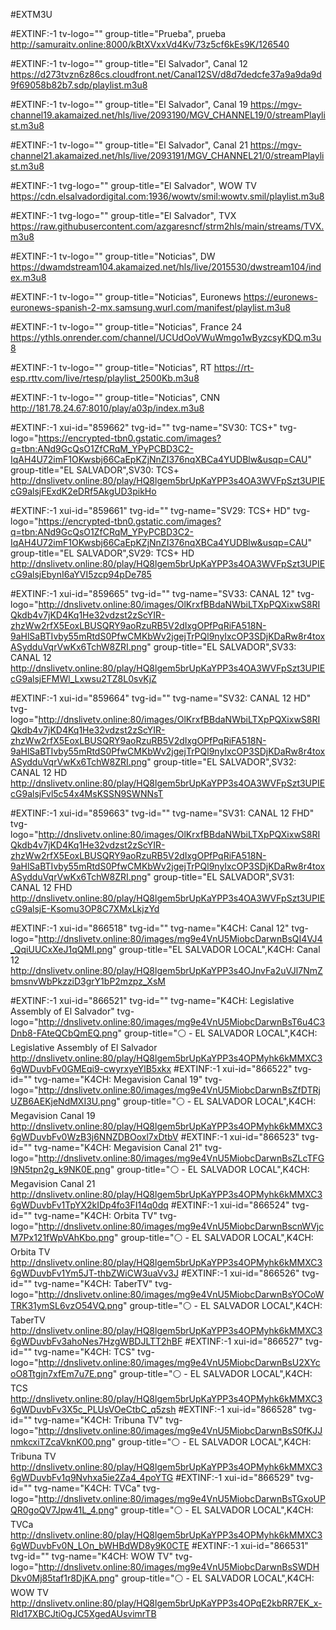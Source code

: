 #EXTM3U

#EXTINF:-1 tv-logo="" group-title="Prueba", prueba
http://samuraitv.online:8000/kBtXVxxVd4Kv/73z5cf6kEs9K/126540

#EXTINF:-1 tv-logo="" group-title="El Salvador", Canal 12
https://d273tvzn6z86cs.cloudfront.net/Canal12SV/d8d7dedcfe37a9a9da9d9f69058b82b7.sdp/playlist.m3u8

#EXTINF:-1 tv-logo="" group-title="El Salvador", Canal 19
https://mgv-channel19.akamaized.net/hls/live/2093190/MGV_CHANNEL19/0/streamPlaylist.m3u8

#EXTINF:-1 tv-logo="" group-title="El Salvador", Canal 21
https://mgv-channel21.akamaized.net/hls/live/2093191/MGV_CHANNEL21/0/streamPlaylist.m3u8


#EXTINF:-1 tvg-logo="" group-title="El Salvador", WOW TV
https://cdn.elsalvadordigital.com:1936/wowtv/smil:wowtv.smil/playlist.m3u8

#EXTINF:-1 tvg-logo="" group-title="El Salvador", TVX
https://raw.githubusercontent.com/azgaresncf/strm2hls/main/streams/TVX.m3u8

#EXTINF:-1 tv-logo="" group-title="Noticias", DW
https://dwamdstream104.akamaized.net/hls/live/2015530/dwstream104/index.m3u8

#EXTINF:-1 tv-logo="" group-title="Noticias", Euronews
https://euronews-euronews-spanish-2-mx.samsung.wurl.com/manifest/playlist.m3u8

#EXTINF:-1 tv-logo="" group-title="Noticias", France 24
https://ythls.onrender.com/channel/UCUdOoVWuWmgo1wByzcsyKDQ.m3u8

#EXTINF:-1 tv-logo="" group-title="Noticias", RT
https://rt-esp.rttv.com/live/rtesp/playlist_2500Kb.m3u8

#EXTINF:-1 tv-logo="" group-title="Noticias", CNN
http://181.78.24.67:8010/play/a03p/index.m3u8




#EXTINF:-1 xui-id="859662" tvg-id="" tvg-name="SV30: TCS+" tvg-logo="https://encrypted-tbn0.gstatic.com/images?q=tbn:ANd9GcQsO1ZfCRqM_YPyPCBD3C2-IqAH4U72imF1OKwsbj66CaEpKZjNnZI376nqXBCa4YUDBlw&usqp=CAU" group-title="EL SALVADOR",SV30: TCS+
http://dnslivetv.online:80/play/HQ8lgem5brUpKaYPP3s4OA3WVFpSzt3UPIEcG9alsjFExdK2eDRf5AkgUD3pikHo

#EXTINF:-1 xui-id="859661" tvg-id="" tvg-name="SV29: TCS+ HD" tvg-logo="https://encrypted-tbn0.gstatic.com/images?q=tbn:ANd9GcQsO1ZfCRqM_YPyPCBD3C2-IqAH4U72imF1OKwsbj66CaEpKZjNnZI376nqXBCa4YUDBlw&usqp=CAU" group-title="EL SALVADOR",SV29: TCS+ HD
http://dnslivetv.online:80/play/HQ8lgem5brUpKaYPP3s4OA3WVFpSzt3UPIEcG9alsjEbynI6aYVI5zcp94pDe785

#EXTINF:-1 xui-id="859665" tvg-id="" tvg-name="SV33: CANAL 12" tvg-logo="http://dnslivetv.online:80/images/OlKrxfBBdaNWbiLTXpPQXixwS8RIQkdb4v7jKD4Kq1He32vdzst2zScYIR-zhzWw2rfX5EoxLBUSQRY9aoRzuRB5V2dIxgOPfPqRiFA518N-9aHlSaBTIvby55mRtdS0PfwCMKbWv2jgejTrPQl9nyIxcOP3SDjKDaRw8r4toxASydduVqrVwKx6TchW8ZRI.png" group-title="EL SALVADOR",SV33: CANAL 12
http://dnslivetv.online:80/play/HQ8lgem5brUpKaYPP3s4OA3WVFpSzt3UPIEcG9alsjEFMWl_Lxwsu2TZ8L0svKjZ

#EXTINF:-1 xui-id="859664" tvg-id="" tvg-name="SV32: CANAL 12 HD" tvg-logo="http://dnslivetv.online:80/images/OlKrxfBBdaNWbiLTXpPQXixwS8RIQkdb4v7jKD4Kq1He32vdzst2zScYIR-zhzWw2rfX5EoxLBUSQRY9aoRzuRB5V2dIxgOPfPqRiFA518N-9aHlSaBTIvby55mRtdS0PfwCMKbWv2jgejTrPQl9nyIxcOP3SDjKDaRw8r4toxASydduVqrVwKx6TchW8ZRI.png" group-title="EL SALVADOR",SV32: CANAL 12 HD
http://dnslivetv.online:80/play/HQ8lgem5brUpKaYPP3s4OA3WVFpSzt3UPIEcG9alsjFvl5c54x4MsKSSN9SWNNsT

#EXTINF:-1 xui-id="859663" tvg-id="" tvg-name="SV31: CANAL 12 FHD" tvg-logo="http://dnslivetv.online:80/images/OlKrxfBBdaNWbiLTXpPQXixwS8RIQkdb4v7jKD4Kq1He32vdzst2zScYIR-zhzWw2rfX5EoxLBUSQRY9aoRzuRB5V2dIxgOPfPqRiFA518N-9aHlSaBTIvby55mRtdS0PfwCMKbWv2jgejTrPQl9nyIxcOP3SDjKDaRw8r4toxASydduVqrVwKx6TchW8ZRI.png" group-title="EL SALVADOR",SV31: CANAL 12 FHD
http://dnslivetv.online:80/play/HQ8lgem5brUpKaYPP3s4OA3WVFpSzt3UPIEcG9alsjE-Ksomu3OP8C7XMxLkjzYd

#EXTINF:-1 xui-id="866518" tvg-id="" tvg-name="K4CH: Canal 12" tvg-logo="http://dnslivetv.online:80/images/mg9e4VnU5MiobcDarwnBsQI4VJ4_QqiUUCxXeJ1qQMI.png" group-title="EL SALVADOR LOCAL",K4CH: Canal 12
http://dnslivetv.online:80/play/HQ8lgem5brUpKaYPP3s4OJnvFa2uVJl7NmZbmsnvWbPkzziD3grY1bP2mzpz_XsM


#EXTINF:-1 xui-id="866521" tvg-id="" tvg-name="K4CH: Legislative Assembly of El Salvador" tvg-logo="http://dnslivetv.online:80/images/mg9e4VnU5MiobcDarwnBsT6u4C3Dnb8-FAteQCbQmEQ.png" group-title="⚪ - EL SALVADOR LOCAL",K4CH: Legislative Assembly of El Salvador
http://dnslivetv.online:80/play/HQ8lgem5brUpKaYPP3s4OPMyhk6kMMXC36gWDuvbFv0GMEqi9-cwyrxyeYlB5xkx
#EXTINF:-1 xui-id="866522" tvg-id="" tvg-name="K4CH: Megavision Canal 19" tvg-logo="http://dnslivetv.online:80/images/mg9e4VnU5MiobcDarwnBsZfDTRjUZB6AEKjeNdMXI3U.png" group-title="⚪ - EL SALVADOR LOCAL",K4CH: Megavision Canal 19
http://dnslivetv.online:80/play/HQ8lgem5brUpKaYPP3s4OPMyhk6kMMXC36gWDuvbFv0WzB3j6NNZDBOoxl7xDtbV
#EXTINF:-1 xui-id="866523" tvg-id="" tvg-name="K4CH: Megavision Canal 21" tvg-logo="http://dnslivetv.online:80/images/mg9e4VnU5MiobcDarwnBsZLcTFGI9N5tpn2g_k9NK0E.png" group-title="⚪ - EL SALVADOR LOCAL",K4CH: Megavision Canal 21
http://dnslivetv.online:80/play/HQ8lgem5brUpKaYPP3s4OPMyhk6kMMXC36gWDuvbFv1TpYX2kIDp4fo3FI14q0dq
#EXTINF:-1 xui-id="866524" tvg-id="" tvg-name="K4CH: Orbita TV" tvg-logo="http://dnslivetv.online:80/images/mg9e4VnU5MiobcDarwnBscnWVjcM7Px121fWpVAhKbo.png" group-title="⚪ - EL SALVADOR LOCAL",K4CH: Orbita TV
http://dnslivetv.online:80/play/HQ8lgem5brUpKaYPP3s4OPMyhk6kMMXC36gWDuvbFv1Ym5JT-thbZWiCW3uaVv3J
#EXTINF:-1 xui-id="866526" tvg-id="" tvg-name="K4CH: TaberTV" tvg-logo="http://dnslivetv.online:80/images/mg9e4VnU5MiobcDarwnBsYOCoWTRK31ymSL6vzO54VQ.png" group-title="⚪ - EL SALVADOR LOCAL",K4CH: TaberTV
http://dnslivetv.online:80/play/HQ8lgem5brUpKaYPP3s4OPMyhk6kMMXC36gWDuvbFv3ahoNes7HzgWBDJLTT2hBF
#EXTINF:-1 xui-id="866527" tvg-id="" tvg-name="K4CH: TCS" tvg-logo="http://dnslivetv.online:80/images/mg9e4VnU5MiobcDarwnBsU2XYcoO8Ttgjn7xfEm7u7E.png" group-title="⚪ - EL SALVADOR LOCAL",K4CH: TCS
http://dnslivetv.online:80/play/HQ8lgem5brUpKaYPP3s4OPMyhk6kMMXC36gWDuvbFv3X5c_PLUsVOeCtbC_q5zsh
#EXTINF:-1 xui-id="866528" tvg-id="" tvg-name="K4CH: Tribuna TV" tvg-logo="http://dnslivetv.online:80/images/mg9e4VnU5MiobcDarwnBsS0fKJJnmkcxiTZcaVknK00.png" group-title="⚪ - EL SALVADOR LOCAL",K4CH: Tribuna TV
http://dnslivetv.online:80/play/HQ8lgem5brUpKaYPP3s4OPMyhk6kMMXC36gWDuvbFv1q9Nvhxa5ie2Za4_4poYTG
#EXTINF:-1 xui-id="866529" tvg-id="" tvg-name="K4CH: TVCa" tvg-logo="http://dnslivetv.online:80/images/mg9e4VnU5MiobcDarwnBsTGxoUPQR0goQV7Jpw41L_4.png" group-title="⚪ - EL SALVADOR LOCAL",K4CH: TVCa
http://dnslivetv.online:80/play/HQ8lgem5brUpKaYPP3s4OPMyhk6kMMXC36gWDuvbFv0N_LOn_bWHBdWD8y9K0CTE
#EXTINF:-1 xui-id="866531" tvg-id="" tvg-name="K4CH: WOW TV" tvg-logo="http://dnslivetv.online:80/images/mg9e4VnU5MiobcDarwnBsSWDHDkv0Mj85taf1r8DjKA.png" group-title="⚪ - EL SALVADOR LOCAL",K4CH: WOW TV
http://dnslivetv.online:80/play/HQ8lgem5brUpKaYPP3s4OPqE2kbRR7EK_x-RId17XBCJtiOgJC5XgedAUsvimrTB
